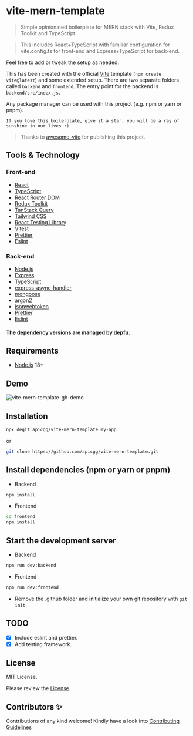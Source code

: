 # vite-mern-template

> Simple opinionated boilerplate for MERN stack with Vite, Redux Toolkit and TypeScript.

> This includes React+TypeScript with familiar configuration for vite.config.ts for front-end and Express+TypeScript for back-end.

Feel free to add or tweak the setup as needed.

This has been created with the official [Vite](https://vitejs.dev/) template (`npm create vite@latest`) and some extended setup. There are two separate folders called `backend` and `frontend`. The entry point for the backend is `backend/src/index.js`.

Any package manager can be used with this project (e.g. npm or yarn or pnpm).

```
If you love this boilerplate, give it a star, you will be a ray of sunshine in our lives :)
```

> Thanks to [awesome-vite](https://github.com/vitejs/awesome-vite) for publishing this project.

## Tools & Technology

### Front-end

- [React](https://reactjs.org/)
- [TypeScript](https://www.typescriptlang.org/)
- [React Router DOM](https://reactrouter.com/)
- [Redux Toolkit](https://redux-toolkit.js.org/)
- [TanStack Query](https://tanstack.com/query/latest)
- [Tailwind CSS](https://tailwindcss.com/)
- [React Testing Library](https://testing-library.com/docs/react-testing-library/intro/)
- [Vitest](https://vitest.dev/)
- [Prettier](https://prettier.io/)
- [Eslint](https://eslint.org/)

### Back-end

- [Node.js](https://nodejs.org/en)
- [Express](https://expressjs.com/)
- [TypeScript](https://www.typescriptlang.org/)
- [express-async-handler](https://www.npmjs.com/package/express-async-handler)
- [mongoose](https://mongoosejs.com/)
- [argon2](https://www.npmjs.com/package/argon2)
- [jsonwebtoken](https://www.npmjs.com/package/jsonwebtoken)
- [Prettier](https://prettier.io/)
- [Eslint](https://eslint.org/)

#### The dependency versions are managed by [depfu](https://depfu.com/).

## Requirements

- [Node.js](https://nodejs.org/en/) 18+

## Demo

![vite-mern-template-gh-demo](https://user-images.githubusercontent.com/78271602/234833309-fe8df564-2895-4727-be1e-c807fe142333.gif)

## Installation

```bash
npx degit apicgg/vite-mern-template my-app
```

or

```bash
git clone https://github.com/apicgg/vite-mern-template.git
```

## Install dependencies (npm or yarn or pnpm)

- Backend

```bash
npm install
```

- Frontend

```bash
cd frontend
npm install
```

## Start the development server

- Backend

```bash
npm run dev:backend
```

- Frontend

```bash
npm run dev:frontend
```

- Remove the .github folder and initialize your own git repository with ```git init```.

## TODO

- [x] Include eslint and prettier.
- [x] Add testing framework.

## License

MIT License.

Please review the [License](https://github.com/apicgg/vite-mern-template/blob/main/LICENSE).

## Contributors ✨

Contributions of any kind welcome! Kindly have a look into [Contributing Guidelines](CONTRIBUTING.md)
